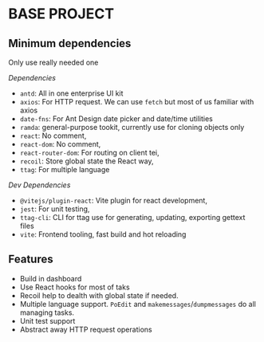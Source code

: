 # BASE PROJECT

## Minimum dependencies
Only use really needed one

*Dependencies*

- `antd`: All in one enterprise UI kit
- `axios`: For HTTP request. We can use `fetch` but most of us familiar with axios
- `date-fns`: For Ant Design date picker and date/time utilities
- `ramda`: general-purpose tookit, currently use for cloning objects only
- `react`: No comment,
- `react-dom`: No comment,
- `react-router-dom`: For routing on client tei,
- `recoil`: Store global state the React way,
- `ttag`: For multiple language

*Dev Dependencies*
- `@vitejs/plugin-react`: Vite plugin for react development,
- `jest`: For unit testing,
- `ttag-cli`: CLI for ttag use for generating, updating, exporting gettext files
- `vite`: Frontend tooling, fast build and hot reloading

## Features

- Build in dashboard
- Use React hooks for most of taks
- Recoil help to dealth with global state if needed.
- Multiple language support. `PoEdit` and `makemessages`/`dumpmessages` do all managing tasks.
- Unit test support
- Abstract away HTTP request operations

